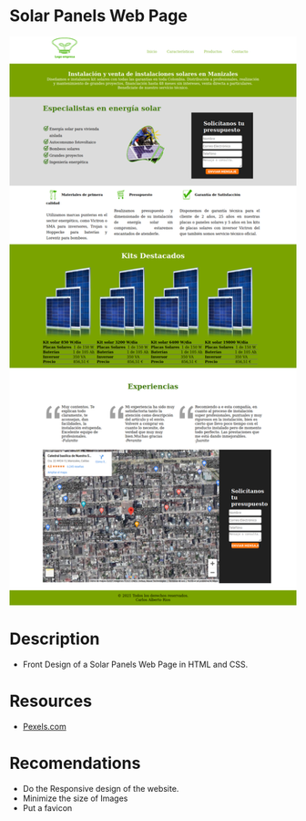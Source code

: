# Solar Panels Web Page
![](./ScreenshotWebPage.png)

# Description
* Front Design of a Solar Panels Web Page in HTML and CSS.

# Resources
* [Pexels.com](https://www.pexels.com/)

# Recomendations
* Do the Responsive design of the website.
* Minimize the size of Images
* Put a favicon